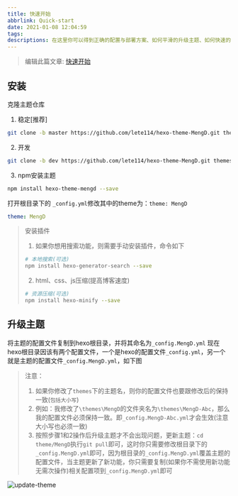 ```yaml
---
title: 快速开始
abbrlink: Quick-start
date: 2021-01-08 12:04:59
tags:
descriptions: 在这里你可以得到正确的配置与部署方案、如何平滑的升级主题、如何快速的了解MengD、如何安装插件与配置插件
---
```


>编辑此篇文章: [快速开始](https://github.com/lete114/hexo-theme-MengD/edit/docs/source/_posts/%E5%BF%AB%E9%80%9F%E5%BC%80%E5%A7%8B.md)

## 安装

克隆主题仓库

1. 稳定[推荐]
``` bash
git clone -b master https://github.com/lete114/hexo-theme-MengD.git themes/MengD
```

2. 开发
``` bash
git clone -b dev https://github.com/lete114/hexo-theme-MengD.git themes/MengD
```

3. npm安装主题
``` bash
npm install hexo-theme-mengd --save
```


打开根目录下的 `_config.yml`修改其中的theme为：`theme: MengD`
```yml
theme: MengD
```

>安装插件
>1. 如果你想用搜索功能，则需要手动安装插件，命令如下
>``` bash
># 本地搜索(可选)
>npm install hexo-generator-search --save 
>```
>2. html、css、js压缩(提高博客速度)
>``` bash
># 资源压缩(可选)
>npm install hexo-minify --save
>```

## 升级主题

将主题的配置文件复制到hexo根目录，并将其命名为`_config.MengD.yml`
现在hexo根目录因该有两个配置文件，一个是hexo的配置文件`_config.yml`，另一个就是主题的配置文件`_config.MengD.yml`，如下图

> 注意：
> 1. 如果你修改了`themes`下的主题名，则你的配置文件也要跟修改后的保持一致(`包括大小写`)
> 2. 例如：我修改了`\themes\MengD`的文件夹名为`\themes\MengD-Abc`，那么我的配置文件必须保持一致。即`_config.MengD-Abc.yml`才会生效(注意大小写也必须一致)
> 3. 按照步骤1和2操作后升级主题才不会出现问题，更新主题：`cd theme/MengD`执行`git pull`即可，这时你只需要修改根目录下的`_config.MengD.yml`即可，因为根目录的`_config.MengD.yml`覆盖主题的配置文件，当主题更新了新功能，你只需要复制(如果你不需使用新功能无需次操作)相关配置项到`_config.MengD.yml`即可

![update-theme](https://cdn.jsdelivr.net/gh/lete114/hexo-theme-mengd@gh-pages/img/update-theme.png)
